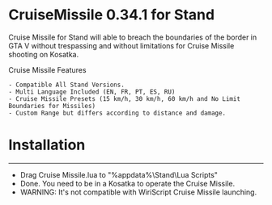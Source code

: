 # CruiseMissile 0.34.1 for Stand
Cruise Missile for Stand will able to breach the boundaries of the border in GTA V without trespassing and without limitations for Cruise Missile shooting on Kosatka.

Cruise Missile Features
```
- Compatible All Stand Versions.
- Multi Language Included (EN, FR, PT, ES, RU)
- Cruise Missile Presets (15 km/h, 30 km/h, 60 km/h and No Limit Boundaries for Missiles)
- Custom Range but differs according to distance and damage.
```
# Installation
______________

- Drag Cruise Missile.lua to "%appdata%\Stand\Lua Scripts"
- Done. You need to be in a Kosatka to operate the Cruise Missile.
- WARNING: It's not compatible with WiriScript Cruise Missile launching.
